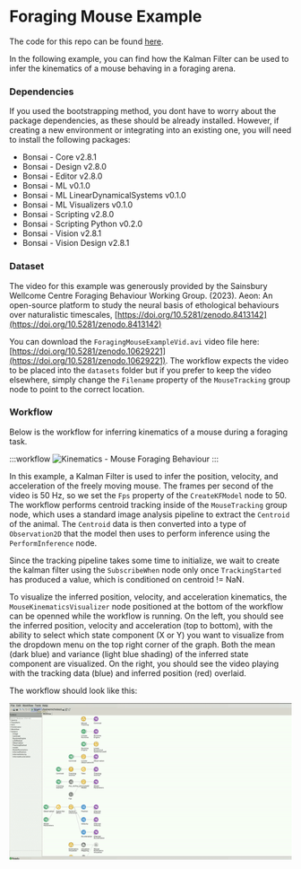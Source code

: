 # Foraging Mouse Example

The code for this repo can be found [here](https://github.com/bonsai-rx/machinelearning-examples/tree/main/examples/LinearDynamicalSystems/Kinematics/ForagingMouse).

In the following example, you can find how the Kalman Filter can be used to infer the kinematics of a mouse behaving in a foraging arena.

### Dependencies

If you used the bootstrapping method, you dont have to worry about the package dependencies, as these should be already installed. However, if creating a new environment or integrating into an existing one, you will need to install the following packages:

* Bonsai - Core v2.8.1
* Bonsai - Design v2.8.0
* Bonsai - Editor v2.8.0
* Bonsai - ML v0.1.0
* Bonsai - ML LinearDynamicalSystems v0.1.0
* Bonsai - ML Visualizers v0.1.0
* Bonsai - Scripting v2.8.0
* Bonsai - Scripting Python v0.2.0
* Bonsai - Vision v2.8.1
* Bonsai - Vision Design v2.8.1

### Dataset

The video for this example was generously provided by the Sainsbury Wellcome Centre Foraging Behaviour Working Group. (2023). Aeon: An open-source platform to study the neural basis of ethological behaviours over naturalistic timescales, [https://doi.org/10.5281/zenodo.8413142](https://doi.org/10.5281/zenodo.8413142)

You can download the `ForagingMouseExampleVid.avi` video file here: [https://doi.org/10.5281/zenodo.10629221](https://doi.org/10.5281/zenodo.10629221). The workflow expects the video to be placed into the `datasets` folder but if you prefer to keep the video elsewhere, simply change the `Filename` property of the `MouseTracking` group node to point to the correct location.

### Workflow

Below is the workflow for inferring kinematics of a mouse during a foraging task.

:::workflow
![Kinematics - Mouse Foraging Behaviour](ForagingMouse.bonsai)
:::

In this example, a Kalman Filter is used to infer the position, velocity, and acceleration of the freely moving mouse. The frames per second of the video is 50 Hz, so we set the `Fps` property of the `CreateKFModel` node to 50. The workflow performs centroid tracking inside of the `MouseTracking` group node, which uses a standard image analysis pipeline to extract the `Centroid` of the animal. The `Centroid` data is then converted into a type of `Observation2D` that the model then uses to perform inference using the  `PerformInference` node.

Since the tracking pipeline takes some time to initialize, we wait to create the kalman filter using the `SubscribeWhen` node only once `TrackingStarted` has produced a value, which is conditioned on centroid != NaN.

To visualize the inferred position, velocity, and acceleration kinematics, the `MouseKinematicsVisualizer` node positioned at the bottom of the workflow can be openned while the workflow is running. On the left, you should see the inferred position, velocity and acceleration (top to bottom), with the ability to select which state component (X or Y) you want to visualize from the dropdown menu on the top right corner of the graph. Both the mean (dark blue) and variance (light blue shading) of the inferred state component are visualized. On the right, you should see the video playing with the tracking data (blue) and inferred position (red) overlaid.

The workflow should look like this:

![Foraging Mouse](ForagingMouse.gif)
